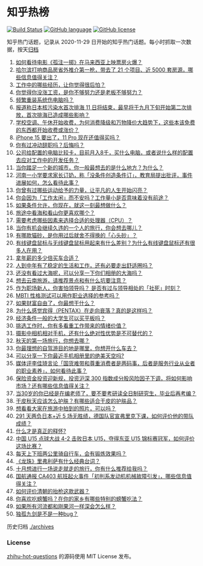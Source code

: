 # 知乎热榜
[![Build Status](https://github.com/ToWeLong/zhihu-hot-questions/workflows/CI/badge.svg)](https://github.com/ToWeLong/zhihu-hot-questions/actions)
[![GitHub language](https://img.shields.io/badge/language-golang-orange.svg)](https://golang.org/)
[![GitHub license](https://img.shields.io/github/license/ToWeLong/zhihu-hot-questions)](https://github.com/ToWeLong/zhihu-hot-questions/blob/main/LICENSE)

知乎热门话题，记录从 2020-11-29 日开始的知乎热门话题。每小时抓取一次数据，按天[归档](./archives)

<!-- BEGIN -->

1. [如何看待电影《孤注一掷》在马来西亚上映票房火爆？](https://www.zhihu.com/question/620624985)
1. [哈尔滨打响商品房省外推介第一枪，带去了 21 个项目、近 5000 套房源，哪些信息值得关注？](https://www.zhihu.com/question/621450579)
1. [工作中的哪些经历，让你觉得很后怕？](https://www.zhihu.com/question/617985499)
1. [你觉得你没涨工资，是你不够努力还是老板不够努力？](https://www.zhihu.com/question/621438925)
1. [频繁重装系统伤电脑吗？](https://www.zhihu.com/question/620588317)
1. [报道称日本核污染水首次排海 11 日将结束，最早将于九月下旬开始第二次排放，首次排海已造成哪些影响？](https://www.zhihu.com/question/621455823)
1. [学校空调、午休开始收费，为何消费降级和万物降价大趋势下，这些本该免费的东西都开始收费或涨价？](https://www.zhihu.com/question/620618493)
1. [iPhone 15 要出了，11 Pro 现在还值得买吗？](https://www.zhihu.com/question/620413489)
1. [你有过冲动辞职吗？后悔吗？](https://www.zhihu.com/question/617370170)
1. [公司给配置的电脑比较卡，目前月入8千，买什么电脑，或者说什么样的配置去应对工作中的开发任务？](https://www.zhihu.com/question/620982166)
1. [当你踏足一个新的城市，你一般最想去的是什么地方？为什么？](https://www.zhihu.com/question/620457153)
1. [河南一小学要求家长订奶，称「没条件创造条件订」，教育局提出批评，事件进展如何，怎么看待此事？](https://www.zhihu.com/question/621086715)
1. [你曾有过哪些运动给予的力量，让平凡的人生开始闪亮？](https://www.zhihu.com/question/620919275)
1. [你会因为「工作太闲」而不安吗？工作量小是否意味着没有前途？](https://www.zhihu.com/question/620760816)
1. [如果条件允许，你现在，就这一刻最想做什么？](https://www.zhihu.com/question/615982453)
1. [旅途中看海和看山你更喜欢哪个？](https://www.zhihu.com/question/620476220)
1. [需要考虑哪些因素来选择合适的处理器（CPU）？](https://www.zhihu.com/question/619325781)
1. [当你有机会继续久违的一个人的旅行，你会想去哪儿？](https://www.zhihu.com/question/620604383)
1. [有哪款猫砂，是你用过后就舍不得换的「心头砂」？](https://www.zhihu.com/question/617491981)
1. [有线键盘鼠标与无线键盘鼠标用起来有什么差别？为什么有线键盘鼠标还有很多人在用？](https://www.zhihu.com/question/619448176)
1. [拿年薪的多少倍买车合适？](https://www.zhihu.com/question/383531441)
1. [人到中年有了稳定的生活和工作，还有必要走出舒适圈吗？](https://www.zhihu.com/question/621076107)
1. [还没有看过大海呢，可以分享一下你们相册的大海吗？](https://www.zhihu.com/question/619409609)
1. [想去云南旅游，请推荐景点和有什么坑要注意？](https://www.zhihu.com/question/618366666)
1. [作为职场新人，你害怕领导吗？ 是否有过与领导相处的「社死」时刻？](https://www.zhihu.com/question/620916341)
1. [MBTI 性格测试可以用作职业选择的参考吗？](https://www.zhihu.com/question/620462220)
1. [如果财富自由了，你最想干什么？](https://www.zhihu.com/question/611716781)
1. [为什么感觉宾得（PENTAX）在走向衰落？真的是这样吗？](https://www.zhihu.com/question/620509685)
1. [经济条件一般的大学生可以买平板吗？](https://www.zhihu.com/question/620530371)
1. [挑选工作时，你有多看重工作带来的情绪价值？](https://www.zhihu.com/question/620466860)
1. [摄影中相机相对手机，还有什么绝对性优势是不可替代的？](https://www.zhihu.com/question/620272388)
1. [秋天的第一场旅行，你想去哪？](https://www.zhihu.com/question/620863664)
1. [你最理想的自驾游目的地是哪里，你想开什么车去？](https://www.zhihu.com/question/616733155)
1. [可以分享一下你最近手机相册里的绝美天空吗?](https://www.zhihu.com/question/621393240)
1. [媒体评李佳琦言论「国货难带和尊重消费者是两码事，后者是服务行业从业者的职业素养」，如何看待此事？](https://www.zhihu.com/question/621445964)
1. [保险资金投资迎新规，投资沪深 300 指数成分股风险因子下调，将如何影响市场？还有哪些信息值得关注？](https://www.zhihu.com/question/621397702)
1. [当30岁的你已经是在编老师了，要不要考研读全日制研究生，毕业后再考编？](https://www.zhihu.com/question/593820963)
1. [干皮秋天应该怎么护肤？有哪些适合干皮的护肤品？](https://www.zhihu.com/question/614533539)
1. [想看看大家在旅游中拍到的照片，可以吗？](https://www.zhihu.com/question/619128998)
1. [291 天两负日本+近 5 场无胜绩，德国队官宣弗里克下课，如何评价他的带队成绩？](https://www.zhihu.com/question/621410462)
1. [什么才是真正的释怀?](https://www.zhihu.com/question/616769475)
1. [中国 U15 点球大战 4-2 击败日本 U15，夺得东亚 U15 锦标赛冠军，如何评价这场比赛？](https://www.zhihu.com/question/621156491)
1. [每天上下班两公里骑自行车，会有锻炼效果吗？](https://www.zhihu.com/question/621045546)
1. [《龙珠》里弗利萨有什么经典台词？](https://www.zhihu.com/question/559808341)
1. [十月想进行一场说走就走的旅行，你有什么推荐给我吗？](https://www.zhihu.com/question/618550035)
1. [国航通报 CA403 航班起火事件「初判系发动机机械故障引发」，哪些信息值得关注？](https://www.zhihu.com/question/621438821)
1. [如何评价清朝的抬枪这款武器？](https://www.zhihu.com/question/269040714)
1. [你喜欢吃螃蟹吗？在你的家乡有哪些特别的螃蟹吃法？](https://www.zhihu.com/question/621391864)
1. [如果所有河流都和刚果河一样深会怎么样？](https://www.zhihu.com/question/620881046)
1. [独孤九剑是不是一种bug？](https://www.zhihu.com/question/51169356)

<!-- END -->

历史归档 [./archives](./archives)


### License
[zhihu-hot-questions](https://github.com/towelong/zhihu-hot-questions) 的源码使用 MIT License 发布。